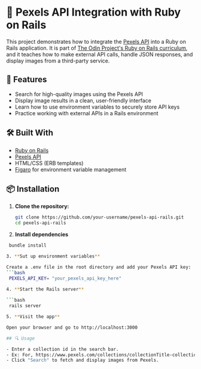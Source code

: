 # 📸 Pexels API Integration with Ruby on Rails

This project demonstrates how to integrate the [Pexels API](https://www.pexels.com/api/) into a Ruby on Rails application. It is part of [The Odin Project's Ruby on Rails curriculum](https://www.theodinproject.com/lessons/ruby-on-rails-pexels-api), and it teaches how to make external API calls, handle JSON responses, and display images from a third-party service.

## 🚀 Features

- Search for high-quality images using the Pexels API
- Display image results in a clean, user-friendly interface
- Learn how to use environment variables to securely store API keys
- Practice working with external APIs in a Rails environment

## 🛠️ Built With

- [Ruby on Rails](https://rubyonrails.org/)
- [Pexels API](https://www.pexels.com/api/)
- HTML/CSS (ERB templates)
- [Figaro](https://github.com/laserlemon/figaro) for environment variable management

## 📦 Installation

1. **Clone the repository:**

   ```bash
   git clone https://github.com/your-username/pexels-api-rails.git
   cd pexels-api-rails

2. **Install dependencies**

  ```bash
   bundle install

3. **Sut up environment variables**

  Create a .env file in the root directory and add your Pexels API key:
  ```bash
   PEXELS_API_KEY= "your_pexels_api_key_here"
   
4. **Start the Rails server**

  ```bash
   rails server

5. **Visit the app**
  
  Open your browser and go to http://localhost:3000

## 🔍 Usage

- Enter a collection id in the search bar.
- Ex: For, https://www.pexels.com/collections/collectionTitle-collectionID/, the ID would be: collectionID
- Click "Search" to fetch and display images from Pexels.